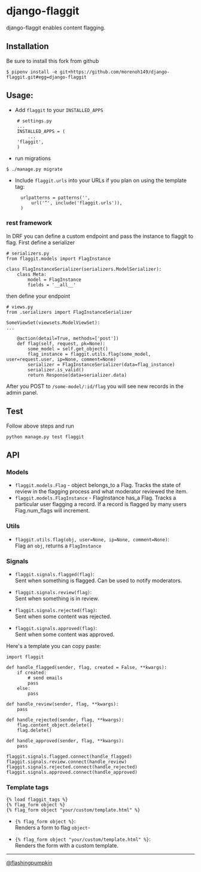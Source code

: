 # django-flaggit

django-flaggit enables content flagging.

## Installation
Be sure to install this fork from github

    $ pipenv install -e git+https://github.com/morenoh149/django-flaggit.git#egg=django-flaggit
	
## Usage:

* Add `flaggit` to your `INSTALLED_APPS`
```
    # settings.py
    ...
    INSTALLED_APPS = (
        ...
	'flaggit',
    )
```
* run migrations
```
$ ./manage.py migrate
```
* Include `flaggit.urls` into your URLs if you plan on using the template
  tag:

		urlpatterns = patterns('',
			url('^', include('flaggit.urls')),
		)
### rest framework
In DRF you can define a custom endpoint and pass the instance to flaggit to flag. First define a serializer
```
# serializers.py
from flaggit.models import FlagInstance

class FlagInstanceSerializer(serializers.ModelSerializer):
    class Meta:
        model = FlagInstance
        fields = '__all__'
```
then define your endpoint
```
# views.py
from .serializers import FlagInstanceSerializer

SomeViewSet(viewsets.ModelViewSet):
...

    @action(detail=True, methods=['post'])
    def flag(self, request, pk=None):
        some_model = self.get_object()
        flag_instance = flaggit.utils.flag(some_model, user=request.user, ip=None, comment=None)
        serializer = FlagInstanceSerializer(data=flag_instance)
        serializer.is_valid()
        return Response(data=serializer.data)
```
After you POST to `/some-model/:id/flag` you will see new records in the admin panel.

## Test

Follow above steps and run

	python manage.py test flaggit
	

## API

### Models

* `flaggit.models.Flag` - object belongs_to a Flag. Tracks the state of review in the flagging process and what moderator reviewed the item.
* `flaggit.models.FlagInstance` - FlagInstance has_a Flag. Tracks a particular user flagging a record. If a record is flagged by many users Flag.num_flags will increment.


### Utils

* `flaggit.utils.flag(obj, user=None, ip=None, comment=None)`:  
  Flag an `obj`, returns a `FlagInstance`

### Signals

* `flaggit.signals.flagged(flag)`:  
  Sent when something is flagged. Can be used to notify moderators.

* `flaggit.signals.review(flag)`:  
  Sent when something is in review.

* `flaggit.signals.rejected(flag)`:  
  Sent when some content was rejected.

* `flaggit.signals.approved(flag)`:  
  Sent when some content was approved.

Here's a template you can copy paste:

	import flaggit

	def handle_flagged(sender, flag, created = False, **kwargs):
		if created:
			# send emails
			pass
		else:
			pass
	
	def handle_review(sender, flag, **kwargs):
		pass
		
	def handle_rejected(sender, flag, **kwargs):
		flag.content_object.delete()
		flag.delete()
	
	def handle_approved(sender, flag, **kwargs):
		pass
	
	flaggit.signals.flagged.connect(handle_flagged)
	flaggit.signals.review.connect(handle_review)
	flaggit.signals.rejected.connect(handle_rejected)
	flaggit.signals.approved.connect(handle_approved)

### Template tags

	{% load flaggit_tags %}
	{% flag_form object %}
	{% flag_form object "your/custom/template.html" %}

* `{% flag_form object %}`:  
  Renders a form to flag `object`-

* `{% flag_form object "your/custom/template.html" %}`:  
  Renders the form with a custom template.

------------- 
  
[@flashingpumpkin](http://twitter.com/flashingpumpkin)
